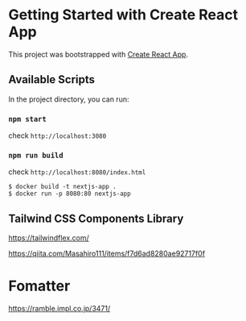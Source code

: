 # Getting Started with Create React App

This project was bootstrapped with [Create React App](https://github.com/facebook/create-react-app).

## Available Scripts

In the project directory, you can run:

### `npm start`

check `http://localhost:3080`

### `npm run build`

check `http://localhost:8080/index.html`

```
$ docker build -t nextjs-app .
$ docker run -p 8080:80 nextjs-app
```

## Tailwind CSS Components Library

https://tailwindflex.com/

https://qiita.com/Masahiro111/items/f7d6ad8280ae92717f0f

# Fomatter

https://ramble.impl.co.jp/3471/
